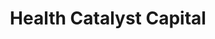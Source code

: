 ---
layout: firm_page
title: "Health Catalyst Capital"
id: "healthcatalystcapital.com"
permalink: "/healthcatalystcapitalhealthcatalystcapital.com/"
website: "https://www.healthcatalystcapital.com"
offices: "New York (United States)"
investment_stages: "Seed, Series A, Series B"
portfolio_companies: "Cylinder (formerly Vivante Health), Click Therapeutics, Glooko, Clearsense, Holmusk, Pager Health, Quarvis, Datavant, Vyne, Clareto, HealthMine, Insightin, MotionMSK, Ilumivu, Quest Analytics, ReferWell, Velsera"
portfolio_link: "https://www.healthcatalystcapital.com/portfolio"
investment_markets: "Healthcare information technology, SaaS, AI, tech-enabled services"
founded_year: "2015"
description: "Health Catalyst Capital (HCC) is a New York-based private equity firm investing in high growth healthcare information technology and tech-enabled services businesses. They focus on the U.S. healthcare market, leveraging operational experience and industry expertise to impact growth and capital appreciation."
linkedin: "https://www.linkedin.com/company/health-catalyst-capital-management-llc"
twitter: "https://twitter.com/HealthVC"
instagram: ""
team_page: "https://www.healthcatalystcapital.com/team"
investor_type: "Private Equity"
crunchbase: "https://www.crunchbase.com/organization/health-catalyst-capital"
pitchbook: "https://pitchbook.com/profiles/investor/150433-93"

# SEO Optimization
meta_title: "Health Catalyst Capital - VC Firm - projectstartups.com"
meta_description: "Health Catalyst Capital, Health Catalyst Capital (HCC) is a New York-based private equity firm investing in high growth healthcare information technology and tech-enabled serv..."
meta_keywords: "Health Catalyst Capital, Healthcare information technology, SaaS, AI, tech-enabled services, VC firm, venture capital, startup investor, projectstartups.com"
canonical_url: "https://vc.projectstartups.com/healthcatalystcapitalhealthcatalystcapital.com/"
---